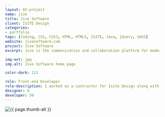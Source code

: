 ```yaml
---
layout: 02-project
name: jive
title: Jive Software
client: ISITE Design
categories:
- portfolio
tags: [Coding, CSS, CSS3, HTML, HTML5, ISITE, Java, jQuery, SASS]
website: jivesoftware.com
project: Jive Software
excerpt: Jive is the communication and collaboration platform for modern, mobile business.

img-ext: jpg
img-alt: Jive Software home page

color-dark: 111

role: Front-end Developer
role-description: I worked as a contractor for Isite Design along with Petra Gregorová and Alex Mahan. Tasks were divided evenly among us as we designed and coded menus, jQuery plugins, graphics, and whatever was needed to reach our goal. This was a great collaboration effort, and Jive Software remains one of the best companies I’ve ever worked for.
designer: 0
developer: 50
---
```


<div class="row row--three thumbs block--large">
  <div class="group group--one--gutter thumb">
    <div class="item">
        <img src="/images/portfolio/{{ page.name }}/{{ page.name }}-01.{{ page.img-ext }}" alt="{{ page.thumb-alt }}" class="item-image">
    </div>
  </div>
</div>
